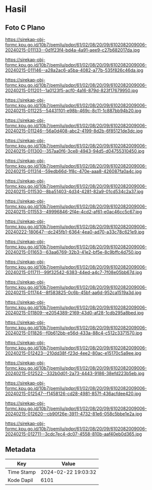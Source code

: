 # Hasil

## Foto C Plano

https://sirekap-obj-formc.kpu.go.id/10b7/pemilu/pdpr/61/02/08/20/09/6102082009006-20240215-011133--0d1f23f4-bd4a-4a91-aee9-c27b682017da.jpg

https://sirekap-obj-formc.kpu.go.id/10b7/pemilu/pdpr/61/02/08/20/09/6102082009006-20240215-011146--a28a2ac6-a5ba-4082-a77b-535f826c46da.jpg

https://sirekap-obj-formc.kpu.go.id/10b7/pemilu/pdpr/61/02/08/20/09/6102082009006-20240215-011201--1a0123f5-acf0-4a16-879d-823f17679950.jpg

https://sirekap-obj-formc.kpu.go.id/10b7/pemilu/pdpr/61/02/08/20/09/6102082009006-20240215-011225--54431101-e98b-469c-8c11-1c887bb94b20.jpg

https://sirekap-obj-formc.kpu.go.id/10b7/pemilu/pdpr/61/02/08/20/09/6102082009006-20240215-011246--56a0d408-abc2-4199-8d2b-6f85121de3dc.jpg

https://sirekap-obj-formc.kpu.go.id/10b7/pemilu/pdpr/61/02/08/20/09/6102082009006-20240215-011300--357aa0f6-3ce8-4943-94d5-d04755310450.jpg

https://sirekap-obj-formc.kpu.go.id/10b7/pemilu/pdpr/61/02/08/20/09/6102082009006-20240215-011314--59edb66d-1f8c-470e-aaa8-426087fa0a4c.jpg

https://sirekap-obj-formc.kpu.go.id/10b7/pemilu/pdpr/61/02/08/20/09/6102082009006-20240215-011530--8ba51403-4d34-4281-82a9-01cd534c2a37.jpg

https://sirekap-obj-formc.kpu.go.id/10b7/pemilu/pdpr/61/02/08/20/09/6102082009006-20240215-011553--49996846-2f4e-4cd2-af61-e0ac46cc5c67.jpg

https://sirekap-obj-formc.kpu.go.id/10b7/pemilu/pdpr/61/02/08/20/09/6102082009006-20240222-180647--dc245fb1-6364-4ea0-ad70-a33c78c621e9.jpg

https://sirekap-obj-formc.kpu.go.id/10b7/pemilu/pdpr/61/02/08/20/09/6102082009006-20240215-011653--63aa6769-32b3-41e2-bf5e-8c9bffc4d750.jpg

https://sirekap-obj-formc.kpu.go.id/10b7/pemilu/pdpr/61/02/08/20/09/6102082009006-20240215-011711--99f32542-6383-44ed-a4c7-7f08e05bb67d.jpg

https://sirekap-obj-formc.kpu.go.id/10b7/pemilu/pdpr/61/02/08/20/09/6102082009006-20240215-011744--8f583825-0c6b-45bf-aa6d-952ca1519a3d.jpg

https://sirekap-obj-formc.kpu.go.id/10b7/pemilu/pdpr/61/02/08/20/09/6102082009006-20240215-011809--e2054389-2169-43d0-af28-1cdb295a8bed.jpg

https://sirekap-obj-formc.kpu.go.id/10b7/pemilu/pdpr/61/02/08/20/09/6102082009006-20240215-011826--f0b612bb-e56d-433a-88c4-c512c3371570.jpg

https://sirekap-obj-formc.kpu.go.id/10b7/pemilu/pdpr/61/02/08/20/09/6102082009006-20240215-012423--210dd38f-f23d-4ee2-80ac-e15170c5a9ee.jpg

https://sirekap-obj-formc.kpu.go.id/10b7/pemilu/pdpr/61/02/08/20/09/6102082009006-20240215-012522--332b0d01-2a73-4443-9186-38efd223b5eb.jpg

https://sirekap-obj-formc.kpu.go.id/10b7/pemilu/pdpr/61/02/08/20/09/6102082009006-20240215-012547--f1458126-cd28-4981-857f-436acfdee420.jpg

https://sirekap-obj-formc.kpu.go.id/10b7/pemilu/pdpr/61/02/08/20/09/6102082009006-20240215-012620--cb90f26e-3911-4732-81e6-058c5bbe1e2a.jpg

https://sirekap-obj-formc.kpu.go.id/10b7/pemilu/pdpr/61/02/08/20/09/6102082009006-20240215-012711--3cdc7ec4-dc07-4558-810b-aaf40eb0d365.jpg


## Metadata

| Key        | Value               |
| ---------- | ------------------- |
| Time Stamp | 2024-02-22 19:03:32 |
| Kode Dapil | 6101                |



